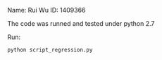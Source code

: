 Name: Rui Wu
ID: 1409366

The code was runned and tested under python 2.7

Run:
```
python script_regression.py
```

